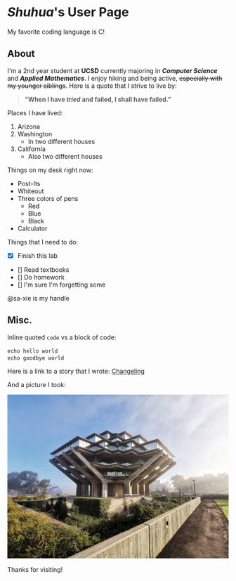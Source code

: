# *Shuhua*'s User Page
My favorite coding language is C!  
## About
I'm a 2nd year student at **UCSD** currently majoring in ***Computer Science*** and ***Applied Mathematics***. I enjoy hiking and being active, ~~especially with my younger siblings~~. Here is a quote that I strive to live by:  
> **“When I have *tried* and failed, I shall have failed.”**  
  
Places I have lived:  
1. Arizona
2. Washington
   - In two different houses
3. California
   - Also two different houses
  
Things on my desk right now:  
- Post-Its
- Whiteout
- Three colors of pens
  - Red
  - Blue
  - Black
- Calculator
  
Things that I need to do:  
- [x] Finish this lab
- [] Read textbooks
- [] Do homework
- [] I'm sure I'm forgetting some
  
@sa-xie is my handle
  
## Misc.
Inline quoted `code` vs a block of code:  
```
echo hello world
echo goodbye world
```
  
Here is a link to a story that I wrote: [Changeling](changeling.md)   

And a picture I took:
  
![Geisel library](lib.jpeg)
  
Thanks for visiting!
